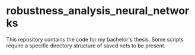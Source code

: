 # robustness_analysis_neural_networks
This repository contains the code for my bachelor's thesis.
Some scripts require a specific directory structure of saved nets to be present.
